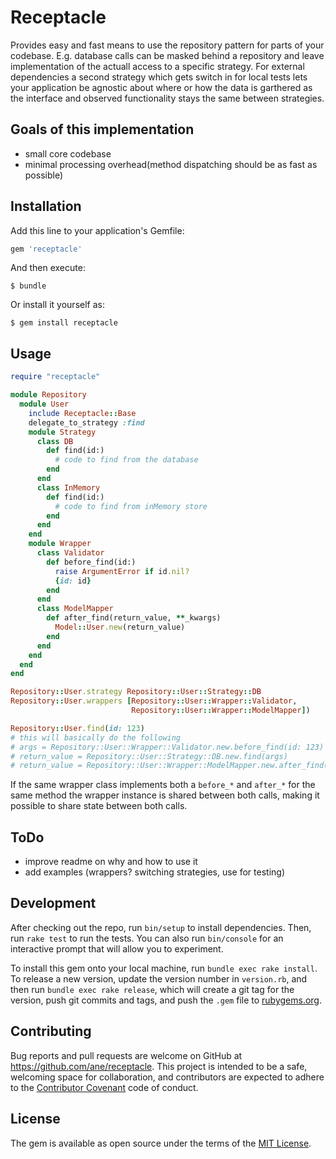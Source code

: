 # Receptacle

Provides easy and fast means to use the repository pattern for parts of your
codebase. E.g. database calls can be masked behind a repository and leave
implementation of the actuall access to a specific strategy. For external
dependencies a second strategy which gets switch in for local tests lets your
application be agnostic about where or how the data is garthered as the
interface and observed functionality stays the same between strategies.

## Goals of this implementation

- small core codebase
- minimal processing overhead(method dispatching should be as fast as possible)

## Installation

Add this line to your application's Gemfile:

```ruby
gem 'receptacle'
```

And then execute:

    $ bundle

Or install it yourself as:

    $ gem install receptacle

## Usage

```ruby
require "receptacle"

module Repository
  module User
    include Receptacle::Base
    delegate_to_strategy :find
    module Strategy
      class DB
        def find(id:)
          # code to find from the database
        end
      end
      class InMemory
        def find(id:)
          # code to find from inMemory store
        end
      end
    end
    module Wrapper
      class Validator
        def before_find(id:)
          raise ArgumentError if id.nil?
          {id: id}
        end
      end
      class ModelMapper
        def after_find(return_value, **_kwargs)
          Model::User.new(return_value)
        end
      end
    end
  end
end

Repository::User.strategy Repository::User::Strategy::DB
Repository::User.wrappers [Repository::User::Wrapper::Validator,
                           Repository::User::Wrapper::ModelMapper])

Repository::User.find(id: 123)
# this will basically do the following
# args = Repository::User::Wrapper::Validator.new.before_find(id: 123)
# return_value = Repository::User::Strategy::DB.new.find(args)
# return_value = Repository::User::Wrapper::ModelMapper.new.after_find(return_value, args)
```

If the same wrapper class implements both a `before_*` and `after_*` for the
same method the wrapper instance is shared between both calls, making it
possible to share state between both calls.

## ToDo

- improve readme on why and how to use it
- add examples (wrappers? switching strategies, use for testing)

## Development

After checking out the repo, run `bin/setup` to install dependencies. Then, run
`rake test` to run the tests. You can also run `bin/console` for an interactive
prompt that will allow you to experiment.

To install this gem onto your local machine, run `bundle exec rake install`. To
release a new version, update the version number in `version.rb`, and then run
`bundle exec rake release`, which will create a git tag for the version, push
git commits and tags, and push the `.gem` file
to [rubygems.org](https://rubygems.org).

## Contributing

Bug reports and pull requests are welcome on GitHub at
https://github.com/ane/receptacle. This project is intended to be a safe,
welcoming space for collaboration, and contributors are expected to adhere to
the [Contributor Covenant](http://contributor-covenant.org) code of conduct.

## License

The gem is available as open source under the terms of
the [MIT License](http://opensource.org/licenses/MIT).

